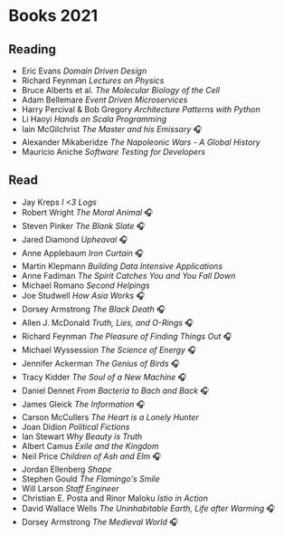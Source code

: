 # Books 2021

## Reading

- Eric Evans _Domain Driven Design_
- Richard Feynman _Lectures on Physics_
- Bruce Alberts et al. _The Molecular Biology of the Cell_
- Adam Bellemare _Event Driven Microservices_
- Harry Percival & Bob Gregory _Architecture Patterns with Python_
- Li Haoyi _Hands on Scala Programming_
- Iain McGilchrist _The Master and his Emissary_ 🎧
- Alexander Mikaberidze _The Napoleonic Wars - A Global History_
- Mauricio Aniche _Software Testing for Developers_

## Read
- Jay Kreps _I <3 Logs_
- Robert Wright _The Moral Animal_ 🎧
- Steven Pinker _The Blank Slate_ 🎧
- Jared Diamond _Upheaval_ 🎧
- Anne Applebaum _Iron Curtain_ 🎧
- Martin Klepmann _Building Data Intensive Applications_
- Anne Fadiman _The Spirit Catches You and You Fall Down_
- Michael Romano _Second Helpings_
- Joe Studwell _How Asia Works_ 🎧
- Dorsey Armstrong _The Black Death_ 🎧
- Allen J. McDonald _Truth, Lies, and O-Rings_ 🎧
- Richard Feynman _The Pleasure of Finding Things Out_ 🎧
- Michael Wyssession _The Science of Energy_ 🎧
- Jennifer Ackerman _The Genius of Birds_ 🎧
- Tracy Kidder _The Soul of a New Machine_ 🎧
- Daniel Dennet _From Bacteria to Bach and Back_ 🎧
- James Gleick _The Information_ 🎧
- Carson McCullers _The Heart is a Lonely Hunter_
- Joan Didion _Political Fictions_
- Ian Stewart _Why Beauty is Truth_
- Albert Camus _Exile and the Kingdom_
- Neil Price _Children of Ash and Elm_  🎧
- Jordan Ellenberg _Shape_
- Stephen Gould _The Flamingo's Smile_
- Will Larson _Staff Engineer_
- Christian E. Posta and Rinor Maloku _Istio in Action_
- David Wallace Wells _The Uninhabitable Earth, Life after Warming_ 🎧
- Dorsey Armstrong _The Medieval World_ 🎧
